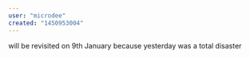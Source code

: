 ```yaml
---
user: "microdee"
created: "1450953004"
---
```


will be revisited on 9th January because yesterday was a total disaster
